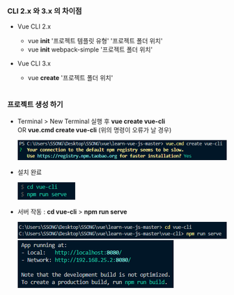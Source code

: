 ### CLI 2.x 와 3.x 의 차이점 

- Vue CLI 2.x
  - vue **init** '프로젝트 템플릿 유형' '프로젝트 폴더 위치'
  - vue **init** webpack-simple '프로젝트 폴더 위치'

- Vue CLI 3.x
  - vue **create** '프로젝트 폴더 위치'

#

### 프로젝트 생성 하기
- Terminal > New Terminal 실행 후  **vue create vue-cli**   
  OR **vue.cmd create vue-cli** (위의 명령이 오류가 날 경우)      
  
  <img src="/Vue/img/cli5.png">

- 설치 완료   

  <img src="/Vue/img/cli7.png">         

- 서버 작동 : **cd vue-cli** > **npm run serve**     

  <img src="/Vue/img/cli8.png">      

     
  <img src="/Vue/img/cli9.png">



